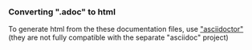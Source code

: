
### Converting ".adoc" to html

To generate html from the these documentation files, use ["asciidoctor"](https://asciidoctor.org)
(they are not fully compatible with the separate "asciidoc" project)

